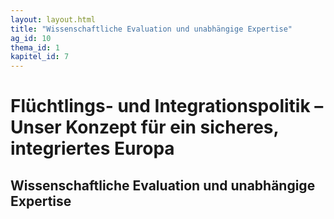 ```yaml
---
layout: layout.html
title: "Wissenschaftliche Evaluation und unabhängige Expertise"
ag_id: 10
thema_id: 1
kapitel_id: 7
---
```


# Flüchtlings- und Integrationspolitik – Unser Konzept für ein sicheres, integriertes Europa

## Wissenschaftliche Evaluation und unabhängige Expertise
